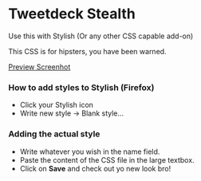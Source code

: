 Tweetdeck Stealth
=================

Use this with Stylish (Or any other CSS capable add-on)

This CSS is for hipsters, you have been warned.

[Preview Screenhot](http://a.pomf.se/zrenoq.png)

### How to add styles to Stylish (Firefox)

* Click your Stylish icon
* Write new style -> Blank style...

### Adding the actual style

* Write whatever you wish in the name field.
* Paste the content of the CSS file in the large textbox.
* Click on **Save** and check out yo new look bro!
